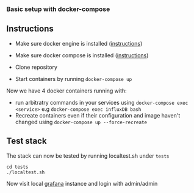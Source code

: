 ### Basic setup with docker-compose


## Instructions
* Make sure docker engine is installed ([instructions](https://docs.docker.com/engine/installation/))
* Make sure docker compose is installed ([instructions](https://docs.docker.com/compose/install/))
* Clone repository

* Start containers by running `docker-compose up`

Now we have 4 docker containers running with:
* run arbitratry commands in your services using `docker-compose exec <service>` e.g `docker-compose exec influxDB bash`
* Recreate containers even if their configuration and image haven't changed using `docker-compose up --force-recreate`

## Test stack

The stack can now be tested by running localtest.sh under `tests`
```
cd tests
./localtest.sh
```

Now visit local [grafana](http://localhost:3000) instance and login with admin/admin
